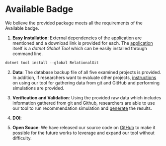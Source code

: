 # Available Badge

We believe the provided package meets all the requirements of the Available badge.

1. **Easy Installation**: External dependencies of the application are mentioned and a download link is provided for each. The [application](https://www.nuget.org/packages/RelationalGit/) itself is a _dotnet Global Tool_ which can be easily installed through command line.

```powershell
dotnet tool install --global RelationalGit
```

2. **Data**: The database backup file of all five examined projects is provided. In addition, if researchers want to evaluate other projects, [instructions]() on using our tool for gathering data from git and GitHub and performing simulations are provided. 


3. **Verification and Validation**: Using the provided raw data which includes information gathered from git and Github, researchers are able to use our tool to run recommendation simulation and [generate]() the results. 

4. **DOI**: 

5. **Open Souce**: We have released our source code on [GitHub](https://github.com/CESEL/RelationalGit) to make it possible for the future works to leverage and expand our tool without difficulty.
